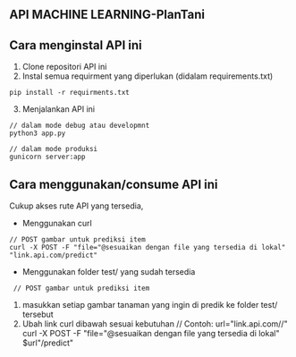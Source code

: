 ## API MACHINE LEARNING-PlanTani

## Cara menginstal API ini
1. Clone repositori API ini
2. Instal semua requirment yang diperlukan (didalam requirements.txt)
```
pip install -r requirments.txt
```
3. Menjalankan API ini
```
// dalam mode debug atau developmnt 
python3 app.py

// dalam mode produksi 
gunicorn server:app
```
## Cara menggunakan/consume API ini 
Cukup akses rute API yang tersedia,
- Menggunakan curl
```
// POST gambar untuk prediksi item
curl -X POST -F "file="@sesuaikan dengan file yang tersedia di lokal" "link.api.com/predict"
```
- Menggunakan folder test/ yang sudah tersedia
```
 // POST gambar untuk prediksi item
 ```
 1. masukkan setiap gambar tanaman yang ingin di predik ke folder test/ tersebut
 2. Ubah link curl dibawah sesuai kebutuhan
 // Contoh:
 url="link.api.com//"
curl -X POST -F "file="@sesuaikan dengan file yang tersedia di lokal" $url"/predict"


